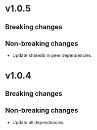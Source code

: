 # v1.0.5

## Breaking changes

## Non-breaking changes

- Update sharedb in peer dependencies.


# v1.0.4

## Breaking changes

## Non-breaking changes

- Update all dependencies.
